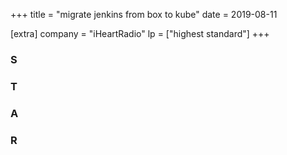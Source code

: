 +++
title = "migrate jenkins from box to kube"
date = 2019-08-11

[extra]
company = "iHeartRadio"
lp = ["highest standard"]
+++


### S
### T
### A
### R
